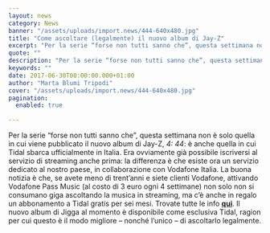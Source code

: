 ```yaml
---
layout: news
category: News
banner: "/assets/uploads/import.news/444-640x480.jpg"
title: "Come ascoltare (legalmente) il nuovo album di Jay-Z"
excerpt: "Per la serie “forse non tutti sanno che”, questa settimana non è solo quella in cui viene pubblicato il nuovo album di Jay-Z, 4: 44: è anche quella in cui Tidal sbarca ufficialmente in Italia. Era ovviamente già possibile iscriversi al servizio di streaming anche prima: la differenza è che esiste ora un servizio dedicato [&hellip"
quote: ""
description: "Per la serie “forse non tutti sanno che”, questa settimana non è solo quella in cui viene pubblicato il nuovo album di Jay-Z, 4: 44: è anche quella in cui Tidal sbarca ufficialmente in Italia. Era ovviamente già possibile iscriversi al servizio di streaming anche prima: la differenza è che esiste ora un servizio dedicato [&hellip"
keywords: ""
date: 2017-06-30T00:00:00.000+01:00
author: "Marta Blumi Tripodi"
cover: "/assets/uploads/import.news/444-640x480.jpg"
pagination:
  enabled: true

---
```


Per la serie “forse non tutti sanno che”, questa settimana non è solo quella in cui viene pubblicato il nuovo album di Jay-Z, _4: 44_: è anche quella in cui Tidal sbarca ufficialmente in Italia. Era ovviamente già possibile iscriversi al servizio di streaming anche prima: la differenza è che esiste ora un servizio dedicato al nostro paese, in collaborazione con Vodafone Italia. La buona notizia è che, se avete meno di trent’anni e siete clienti Vodafone, attivando Vodafone Pass Music (al costo di 3 euro ogni 4 settimane) non solo non si consumano giga ascoltando la musica in streaming, ma c’è anche in regalo un abbonamento a Tidal gratis per sei mesi. Trovate tutte le info [**qui**](http://www.vodafone.it/portal/Privati/Tariffe-e-Prodotti/Tariffe/VodafonePass). Il nuovo album di Jigga al momento è disponibile come esclusiva Tidal, ragion per cui questo è il modo migliore – nonché l’unico – di ascoltarlo legalmente.